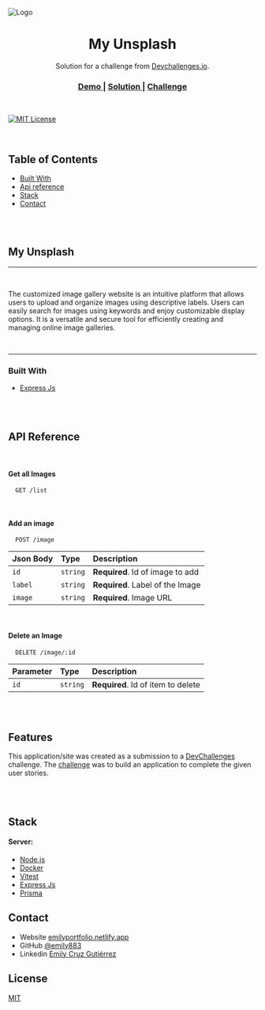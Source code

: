 
![Logo](https://dev-to-uploads.s3.amazonaws.com/uploads/articles/th5xamgrr6se0x5ro4g6.png)

<h1 align="center">My Unsplash</h1>

<div align="center">
   Solution for a challenge from  <a href="http://devchallenges.io" target="_blank">Devchallenges.io</a>.
</div>

<div align="center">
  <h3>
    <a href="/">
      Demo
    </a>
    <span> | </span>
    <a href="https://github.com/emily883/Unsplash">
      Solution
    </a>
    <span> | </span>
    <a href="https://devchallenges.io/challenges/rYyhwJAxMfES5jNQ9YsP">
      Challenge
    </a>
  </h3>
</div>

<br />

[![MIT License](https://img.shields.io/badge/License-MIT-green.svg)](https://choosealicense.com/licenses/mit/)

<br />

<!-- TABLE OF CONTENTS -->

## Table of Contents

- [Built With](#built-with)
- [Api reference](#api-reference)
- [Stack](#stack)
- [Contact](#contact)

<Br />
<Br />

## My Unsplash
---
<br />

The customized image gallery website is an intuitive platform that allows users to upload and organize images using descriptive labels. Users can easily search for images using keywords and enjoy customizable display options. It is a versatile and secure tool for efficiently creating and managing online image galleries.

<br />


---

### Built With

- [Express Js]()

<br />

<br />

## API Reference

<br />

#### Get all Images

```http
  GET /list
```

<br />


#### Add an image

```http
  POST /image
```

| Json Body | Type     | Description                       |
| :-------- | :------- | :-------------------------------- |
| `id`      | `string` | **Required**. Id of image to add  |
| `label`   | `string` | **Required**. Label of the Image  |
| `image`   | `string` | **Required**. Image URL           |



<br />


#### Delete an Image

```http
  DELETE /image/:id
```

| Parameter | Type     | Description                       |
| :-------- | :------- | :-------------------------------- |
| `id`      | `string` | **Required**. Id of item to delete|






<br />


<br />

## Features

This application/site was created as a submission to a [DevChallenges](https://devchallenges.io/challenges) challenge. The [challenge]() was to build an application to complete the given user stories.

<br />


<br />


## Stack 

#### **Server:** 
- [Node.js](https://nodejs.org/)
- [Docker](https://www.docker.com/)
- [Vitest](https://vitest.dev/)
- [Express Js](https://expressjs.com/)
- [Prisma](https://www.prisma.io/)


## Contact

- Website [emilyportfolio.netlify.app](https://emilyportfolio.netlify.app/)
- GitHub [@emily883](https://github.com/emily883)
- Linkedin [Emily Cruz Gutiérrez](https://www.linkedin.com/in/emily-fullstack/)


## License

[MIT](https://choosealicense.com/licenses/mit/)


